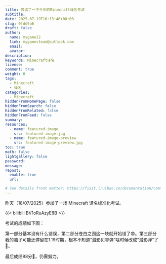 ```yaml
---
title: 尝试了一下今年的Minecraft译名考试
subtitle:
date: 2025-07-19T16:13:46+08:00
slug: 0fdd9a6
draft: false
author:
  name: mygane22
  link: myganesteam@outlook.com
  email:
  avatar:
description:
keywords: Minecraft译名
license:
comment: true
weight: 0
tags:
  - Minecraft
  - 译名
categories:
  - Minecraft
hiddenFromHomePage: false
hiddenFromSearch: false
hiddenFromRelated: false
hiddenFromFeed: false
summary:
resources:
  - name: featured-image
    src: featured-image.jpg
  - name: featured-image-preview
    src: featured-image-preview.jpg
toc: true
math: false
lightgallery: false
password:
message:
repost:
  enable: true
  url:

# See details front matter: https://fixit.lruihao.cn/documentation/content-management/introduction/#front-matter
---
```

昨天（18/07/2025）参加了一场 Minecraft 译名标准化考试。
<!--more-->
{{< bilibili BV1oRuAzyE8B >}}

考试的成绩如下图：

第一部分基本没有什么错误，第二部分苍白之园这一块就开始错了:fearful:。第三部分我的脑子可能还停留在1.19时期，根本不知道“潜影贝导弹”啥时候改成“潜影弹”了:thinking:。

最后成绩88分:thinking:，仍需努力。

